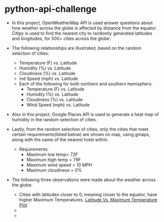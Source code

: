 # python-api-challenge

* In this project, OpenWeatherMap API is used answer questions about how weather across the globe is affected by distance from the equator. Citipy is used to find the nearest city to randomly generated latitudes and longitudes, for 500+ cities across the globe. 

* The following relationships are illustrated, based on the random selection of cities:
    * Temperature (F) vs. Latitude
    * Humidity (%) vs. Latitude
    * Cloudiness (%) vs. Latitude
    * ind Speed (mph) vs. Latitude
    * Each of the following for both northern and southern hemisphers:
        * Temperature (F) vs. Latitude
        * Humidity (%) vs. Latitude
        * Cloudiness (%) vs. Latitude
        * Wind Speed (mph) vs. Latitude


* Also in this project, Google Places API is used to generate a heat map of humidity in the random selection of cities. 

* Lastly, from the random selection of cities, only the cities that meet certain requirements(listed below) are shown on map, using gmaps, along with the name of the nearest hotel within.
    * Requirements: 
        * Maximum low temp= 72F
        * Maximum high temp = 79F
        * Maximum wind speed = 10 MPH
        * Maximum cloudiness = 0%

* The following three observations were made about the weather across the globe:
    * Cities with latitudes closer to 0, meaning closer to the equator, have higher Maximum Temperatures.
    [Latitude Vs. Maximum Temperature Plot](Latitude_vs_Temperature_plot.png "Latitude Vs. Maximum Temperature plot")
    * 
    * 
